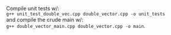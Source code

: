 Compile unit tests w/: <br>
```g++ unit_test_double_vec.cpp double_vector.cpp -o unit_tests``` <br>
and compile the crude main w/: <br>
```g++ double_vector_main.cpp double_vector.cpp -o main```.
